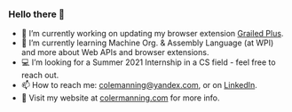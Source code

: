 ### Hello there 👋



- 🔭 I’m currently working on updating my browser extension [Grailed Plus](https://github.com/RVRX/grailed-plus).
- 🌱 I’m currently learning Machine Org. & Assembly Language (at WPI) and more about Web APIs and browser extensions.
- 💻 I’m looking for a Summer 2021 Internship in a CS field - feel free to reach out.
- 📫 How to reach me: colemanning@yandex.com, or on [LinkedIn](https://www.linkedin.com/in/colemanning/).
- 👤 Visit my website at [colermanning.com](https://colermanning.com/) for more info.
